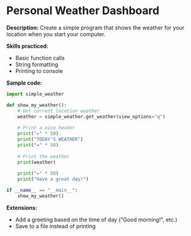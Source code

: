 # Personal Weather Dashboard

**Description:** Create a simple program that shows the weather for your location when you start your computer.

**Skills practiced:**
- Basic function calls
- String formatting
- Printing to console

**Sample code:**

```python
import simple_weather

def show_my_weather():
    # Get current location weather
    weather = simple_weather.get_weather(view_options="q")
    
    # Print a nice header
    print("=" * 50)
    print("TODAY'S WEATHER")
    print("=" * 50)
    
    # Print the weather
    print(weather)
    
    print("=" * 50)
    print("Have a great day!")

if __name__ == "__main__":
    show_my_weather()
```

**Extensions:**
- Add a greeting based on the time of day ("Good morning!", etc.)
- Save to a file instead of printing